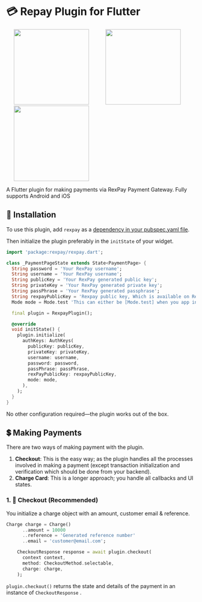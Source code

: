 # :credit_card: Repay Plugin for Flutter


<p>
    <img src="https://github.com/accelerex-developer/RexPayFlutter/blob/master/screenshots/landing.png" width="200px" height="auto" hspace="20"/>
    <img src="https://github.com/accelerex-developer/RexPayFlutter/blob/master/screenshots/card.png" width="200px" height="auto" hspace="20"/>
     <img src="https://github.com/accelerex-developer/RexPayFlutter/blob/master/screenshots/bank.png" width="200px" height="auto" hspace="20"/>
</p>


A Flutter plugin for making payments via RexPay Payment Gateway. Fully
supports Android and iOS
## :rocket: Installation
To use this plugin, add `rexpay` as a [dependency in your pubspec.yaml file](https://flutter.io/platform-plugins/).

Then initialize the plugin preferably in the `initState` of your widget.

``` dart
import 'package:rexpay/rexpay.dart';

class _PaymentPageState extends State<PaymentPage> {
  String password = 'Your RexPay username';
  String username = 'Your RexPay username';
  String publicKey = 'Your RexPay generated public key';
  String privateKey = 'Your RexPay generated private key';
  String passPhrase = 'Your RexPay generated passphrase';
  String rexpayPublicKey = 'Rexpay public key, Which is available on RexPay documentation';
  Mode mode = Mode.test 'This can either be [Mode.test] when you app in the development phase or [Mode.live] when you are in been build for production. This is set Mode.test by default';

  final plugin = RexpayPlugin();

  @override
  void initState() {
    plugin.initialize(
      authKeys: AuthKeys(
        publicKey: publicKey,
        privateKey: privateKey,
        username: username,
        password: password,
        passPhrase: passPhrase,
        rexPayPublicKey: rexpayPublicKey,
        mode: mode,
      ),
    );
  }
}
```

No other configuration required&mdash;the plugin works out of the box.

## :heavy_dollar_sign: Making Payments
There are two ways of making payment with the plugin.
1.  **Checkout**: This is the easy way; as the plugin handles all the
    processes involved in making a payment (except transaction
    initialization and verification which should be done from your
    backend).
2.  **Charge Card**: This is a longer approach; you handle all callbacks
    and UI states.

### 1. :star2: Checkout (Recommended)
 You initialize a charge object with an amount, customer email  & reference.
 

 ```dart
 Charge charge = Charge()
       ..amount = 10000
       ..reference = 'Generated reference number'
       ..email = 'customer@email.com';

     CheckoutResponse response = await plugin.checkout(
       context context,
       method: CheckoutMethod.selectable,
       charge: charge,
     );
 ```

 `plugin.checkout()` returns the state and details of the
 payment in an instance of `CheckoutResponse` .
 

